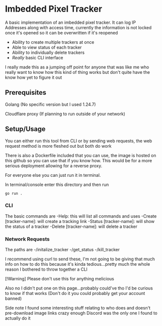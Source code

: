# Imbedded Pixel Tracker

A basic implementation of an imbedded pixel tracker. It can log IP Addresses along with access time, 
currently the information is not locked once it's opened so it can be overwritten if it's reopened

- Ability to create multiple trackers at once
- Able to view status of each tracker
- Ability to individually delete trackers
- *Really* basic CLI interface

I really made this as a jumping off point for anyone that was like me who really want to know how 
this kind of thing works but don't quite have the know how yet to figure it out

## Prerequisites

Golang (No specific version but I used 1.24.7)

Cloudflare proxy (If planning to run outside of your network)

## Setup/Usage

You can either run this tool from CLI or by sending web requests, the web request method is more fleshed out but both do work

There is also a Dockerfile included that you can use, the image is hosted on this github so you can use that if you know how. 
This would be for a more serious deployment allowing for a reverse proxy.

For everyone else you can just run it in terminal.

In terminal/console enter this directory and then run 

`go run .`

### CLI

The basic commands are
-Help: this will list all commands and uses
-Create \[tracker-name\]: will create a tracking link
-Status \[tracker-name\]: will show the status of a tracker
-Delete \[tracker-name\]: will delete a tracker

### Network Requests

The paths are
-/initalize_tracker
-/get_status
-/kill_tracker

I recommend using curl to send these, I'm not going to be giving that much info on how to do this because it's kinda tedious...pretty much the whole reason I bothered to 
throw together a CLI

[!Warning]
Please don't use this for anything melicious

Also no I didn't put one on this page...probably could've tho I'd be curious to know if that works (Don't do it you could probably get your account banned)

Side note I found some interesting stuff relating to who does and doesn't pre-download image links 
crazy enough Discord was the only one I found to actually do it